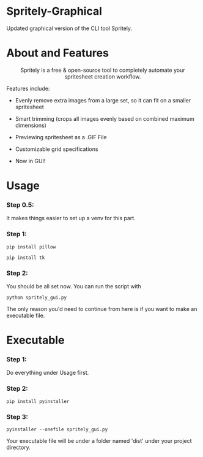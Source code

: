 # Spritely-Graphical
Updated graphical version of the CLI tool Spritely.

# About and Features
</p>
<p align="center">
Spritely is a free & open-source tool to completely automate your spritesheet creation workflow. 

Features include:

- Evenly remove extra images from a large set, so it can fit on a smaller spritesheet

- Smart trimming (crops all images evenly based on combined maximum dimensions)

- Previewing spritesheet as a .GIF File

- Customizable grid specifications

- Now in GUI!


# Usage

### Step 0.5:

It makes things easier to set up a venv for this part.

### Step 1:

`pip install pillow`

`pip install tk`


### Step 2:

You should be all set now. You can run the script with

`python spritely_gui.py`


The only reason you'd need to continue from here is if you want to make an executable file.

# Executable

### Step 1: 

Do everything under Usage first.

### Step 2:

`pip install pyinstaller`

### Step 3:

`pyinstaller --onefile spritely_gui.py`

Your executable file will be under a folder named 'dist' under your project directory.
